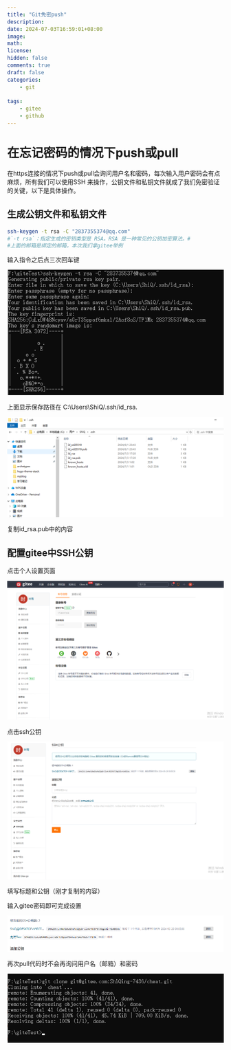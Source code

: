 ```yaml
---
title: "Git免密push"
description: 
date: 2024-07-03T16:59:01+08:00
image: 
math: 
license: 
hidden: false
comments: true
draft: false
categories:
    - git
    
tags:
    - gitee
    - github
---
```


# 在忘记密码的情况下push或pull
在https连接的情况下push或pull会询问用户名和密码，每次输入用户密码会有点麻烦，所有我们可以使用SSH 来操作，公钥文件和私钥文件就成了我们免密验证的关键，以下是具体操作。

## 生成公钥文件和私钥文件

~~~bash
ssh-keygen -t rsa -C "2837355374@qq.com"
#`-t rsa`：指定生成的密钥类型是 RSA。RSA 是一种常见的公钥加密算法。#
#上面的邮箱是绑定的邮箱，本次我们拿gitee举例
~~~

输入指令之后点三次回车键

![image-20240703172400860](image-20240703172400860.png)

上面显示保存路径在 C:\Users\ShiQ/.ssh/id_rsa.

![image-20240703172556356](image-20240703172556356.png)

复制id_rsa.pub中的内容

## 配置gitee中SSH公钥

点击个人设置页面

![image-20240703174304243](image-20240703174304243.png)

点击ssh公钥

![image-20240703174342204](image-20240703174342204.png)

填写标题和公钥（刚才复制的内容）

输入gitee密码即可完成设置

![image-20240703174610562](image-20240703174610562.png)

再次pull代码时不会再询问用户名（邮箱）和密码

![image-20240703174816886](image-20240703174816886.png)
